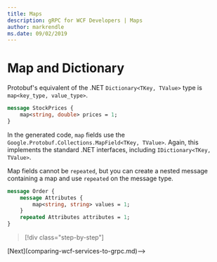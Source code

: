 ```yaml
---
title: Maps
description: gRPC for WCF Developers | Maps
author: markrendle
ms.date: 09/02/2019
---
```


# Map and Dictionary

Protobuf's equivalent of the .NET `Dictionary<TKey, TValue>` type is `map<key_type, value_type>`.

```protobuf
message StockPrices {
    map<string, double> prices = 1;
}
```

In the generated code, `map` fields use the `Google.Protobuf.Collections.MapField<TKey, TValue>`. Again, this implements the standard .NET interfaces, including `IDictionary<TKey, TValue>`.

Map fields cannot be `repeated`, but you can create a nested message containing a map and use `repeated` on the message type.

```protobuf
message Order {
    message Attributes {
        map<string, string> values = 1;
    }
    repeated Attributes attributes = 1;
}
```

>[!div class="step-by-step"]
<!-->[Next](comparing-wcf-services-to-grpc.md)-->
